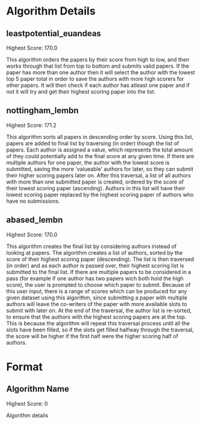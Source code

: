 # Algorithm Details
leastpotential_euandeas
-------------
Highest Score: 170.0

This algorithm orders the papers by their score from high to low, and then works through that list from top to bottom and submits valid papers. If the paper has more than one author then it will select the author with the lowest top 5 paper total in order to save the authors with more high scorers for other papers. It will then check if each author has atleast one paper and if not it will try and get their highest scoring paper into the list.

nottingham_lembn
-------------
Highest Score: 171.2

This algorithm sorts all papers in descending order by score. Using this list, papers are added to final list by traversing (in order) though the list of papers. Each author is assigned a value, which represents the total amount of they could potentially add to the final score at any given time. If there are multiple authors for one paper, the author with the lowest score is submitted, saving the more 'valueable' authors for later, so they can submit their higher scoring papers later on. After this traversal, a list of all authors with more than one submitted paper is created, ordered by the score of their lowest scoring paper (ascending). Authors in this list will have their lowest scoring paper replaced by the highest scoring paper of authors who have no submissions.

abased_lembn
-------------
Highest Score: 170.0

This algorithm creates the final list by considering authors instead of looking at papers. The algorithm creates a list of authors, sorted by the score of their highest scoring paper (descending). The list is then traversed (in order) and as each author is passed over, their highest scoring list is submitted to the final list. If there are multiple papers to be considered in a pass (for example if one author has two papers wich both hold the high score), the user is prompted to choose which paper to submit. Because of this user input, there is a range of scores which can be produced for any given dataset using this algorithm, since submitting a paper with multiple authors will leave the co-writers of the paper with more available slots to submit with later on. At the end of the traversal, the author list is re-sorted, to ensure that the authors with the highest scoring papers are at the top. This is because the algorithm will repeat this traversal process until all the slots have been filled, so if the slots get filled halfway through the traversal, the score will be higher if the first half were the higher scoring half of authors.

# Format
Algorithm Name
-------------
Highest Score: 0

Algorithm details
